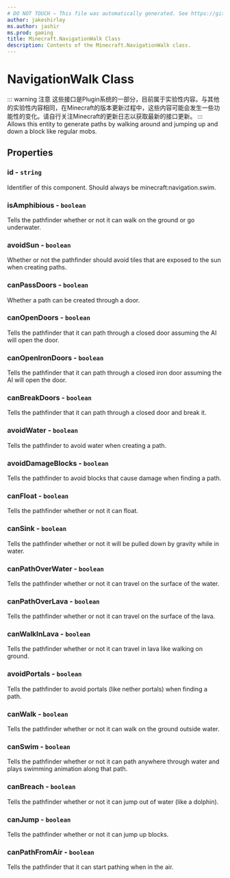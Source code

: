 ```yaml
---
# DO NOT TOUCH — This file was automatically generated. See https://github.com/Mojang/MinecraftScriptingApiDocsGenerator to modify descriptions, examples, etc.
author: jakeshirley
ms.author: jashir
ms.prod: gaming
title: Minecraft.NavigationWalk Class
description: Contents of the Minecraft.NavigationWalk class.
---
```

# NavigationWalk Class
::: warning 注意
这些接口是Plugin系统的一部分，目前属于实验性内容。与其他的实验性内容相同，在Minecraft的版本更新过程中，这些内容可能会发生一些功能性的变化。请自行关注Minecraft的更新日志以获取最新的接口更新。
:::
Allows this entity to generate paths by walking around and jumping up and down a block like regular mobs.

## Properties
### **id** - `string`
Identifier of this component. Should always be minecraft:navigation.swim.


### **isAmphibious** - `boolean`
Tells the pathfinder whether or not it can walk on the ground or go underwater.


### **avoidSun** - `boolean`
Whether or not the pathfinder should avoid tiles that are exposed to the sun when creating paths.


### **canPassDoors** - `boolean`
Whether a path can be created through a door.


### **canOpenDoors** - `boolean`
Tells the pathfinder that it can path through a closed door assuming the AI will open the door.


### **canOpenIronDoors** - `boolean`
Tells the pathfinder that it can path through a closed iron door assuming the AI will open the door.


### **canBreakDoors** - `boolean`
Tells the pathfinder that it can path through a closed door and break it.


### **avoidWater** - `boolean`
Tells the pathfinder to avoid water when creating a path.


### **avoidDamageBlocks** - `boolean`
Tells the pathfinder to avoid blocks that cause damage when finding a path.


### **canFloat** - `boolean`
Tells the pathfinder whether or not it can float.


### **canSink** - `boolean`
Tells the pathfinder whether or not it will be pulled down by gravity while in water.


### **canPathOverWater** - `boolean`
Tells the pathfinder whether or not it can travel on the surface of the water.


### **canPathOverLava** - `boolean`
Tells the pathfinder whether or not it can travel on the surface of the lava.


### **canWalkInLava** - `boolean`
Tells the pathfinder whether or not it can travel in lava like walking on ground.


### **avoidPortals** - `boolean`
Tells the pathfinder to avoid portals (like nether portals) when finding a path.


### **canWalk** - `boolean`
Tells the pathfinder whether or not it can walk on the ground outside water.


### **canSwim** - `boolean`
Tells the pathfinder whether or not it can path anywhere through water and plays swimming animation along that path.


### **canBreach** - `boolean`
Tells the pathfinder whether or not it can jump out of water (like a dolphin).


### **canJump** - `boolean`
Tells the pathfinder whether or not it can jump up blocks.


### **canPathFromAir** - `boolean`
Tells the pathfinder that it can start pathing when in the air.



